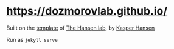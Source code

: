 # https://dozmorovlab.github.io/

Built on the [template](https://github.com/hansenlab/hansenlab.github.io) of [The Hansen lab](https://www.hansenlab.org/), by [Kasper Hansen](https://github.com/kasperdanielhansen)

Run as `jekyll serve`
